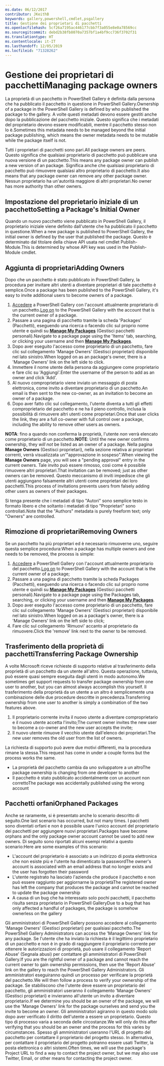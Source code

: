 ```yaml
---
ms.date: 06/12/2017
contributor: JKeithB
keywords: gallery,powershell,cmdlet,psgallery
title: Gestione dei proprietari di pacchetti
ms.openlocfilehash: 5cf26a7195ac446177cbb7f3a055e8e0a78569cc
ms.sourcegitcommit: debd2b38fb8070a7357bf1a4bf9cc736f3702f31
ms.translationtype: HT
ms.contentlocale: it-IT
ms.lasthandoff: 12/05/2019
ms.locfileid: "71328262"
---
```

# <a name="managing-package-owners"></a><span data-ttu-id="ebe01-103">Gestione dei proprietari di pacchetti</span><span class="sxs-lookup"><span data-stu-id="ebe01-103">Managing package owners</span></span>

<span data-ttu-id="ebe01-104">La proprietà di un pacchetto in PowerShell Gallery è definita dalla persona che ha pubblicato il pacchetto in questione in PowerShell Gallery.</span><span class="sxs-lookup"><span data-stu-id="ebe01-104">Ownership of a package in the PowerShell Gallery is defined by who published the package to the gallery.</span></span>
<span data-ttu-id="ebe01-105">A volte questi metadati devono essere gestiti anche dopo la pubblicazione del pacchetto iniziale. Questo significa che i metadati del proprietario devono essere modificabili, mentre il pacchetto stesso non lo è.</span><span class="sxs-lookup"><span data-stu-id="ebe01-105">Sometimes this metadata needs to be managed beyond the initial package publishing, which means the owner metadata needs to be mutable while the package itself is not.</span></span>

<span data-ttu-id="ebe01-106">Tutti i proprietari di pacchetti sono pari.</span><span class="sxs-lookup"><span data-stu-id="ebe01-106">All package owners are peers.</span></span>
<span data-ttu-id="ebe01-107">Questo significa che qualsiasi proprietario di pacchetto può pubblicare una nuova versione di un pacchetto.</span><span class="sxs-lookup"><span data-stu-id="ebe01-107">This means any package owner can publish a new version of an package.</span></span> <span data-ttu-id="ebe01-108">Significa anche che qualsiasi proprietario di pacchetto può rimuovere qualsiasi altro proprietario di pacchetto.</span><span class="sxs-lookup"><span data-stu-id="ebe01-108">It also means that any package owner can remove any other package owner.</span></span>
<span data-ttu-id="ebe01-109">Nessun proprietario ha un'autorità maggiore di altri proprietari.</span><span class="sxs-lookup"><span data-stu-id="ebe01-109">No owner has more authority than other owners.</span></span>

## <a name="setting-a-packages-initial-owner"></a><span data-ttu-id="ebe01-110">Impostazione del proprietario iniziale di un pacchetto</span><span class="sxs-lookup"><span data-stu-id="ebe01-110">Setting a Package's Initial Owner</span></span>

<span data-ttu-id="ebe01-111">Quando un nuovo pacchetto viene pubblicato in PowerShell Gallery, il proprietario iniziale viene definito dall'utente che ha pubblicato il pacchetto in questione.</span><span class="sxs-lookup"><span data-stu-id="ebe01-111">When a new package is published to PowerShell Gallery, the initial owner is defined by the user that published the package.</span></span> <span data-ttu-id="ebe01-112">Questo è determinato dal titolare della chiave API usata nel cmdlet Publish-Module.</span><span class="sxs-lookup"><span data-stu-id="ebe01-112">This is determined by whose API key was used in the Publish-Module cmdlet.</span></span>

## <a name="adding-owners"></a><span data-ttu-id="ebe01-113">Aggiunta di proprietari</span><span class="sxs-lookup"><span data-stu-id="ebe01-113">Adding Owners</span></span>

<span data-ttu-id="ebe01-114">Dopo che un pacchetto è stato pubblicato in PowerShell Gallery, la procedura per invitare altri utenti a diventare proprietari di tale pacchetto è semplice.</span><span class="sxs-lookup"><span data-stu-id="ebe01-114">Once a package has been published to the PowerShell Gallery, it's easy to invite additional users to become owners of a package.</span></span>

1. <span data-ttu-id="ebe01-115">[Accedere](https://powershellgallery.com/users/account/LogOn) a PowerShell Gallery con l'account attualmente proprietario di un pacchetto.</span><span class="sxs-lookup"><span data-stu-id="ebe01-115">[Log on](https://powershellgallery.com/users/account/LogOn) to the PowerShell Gallery with the account that is the current owner of a package.</span></span>
2. <span data-ttu-id="ebe01-116">Passare a una pagina di pacchetto tramite la scheda 'Packages' (Pacchetti), eseguendo una ricerca o facendo clic sul proprio nome utente e quindi su [**Manage My Packages**](https://www.powershellgallery.com/account/Packages) (Gestisci pacchetti personali).</span><span class="sxs-lookup"><span data-stu-id="ebe01-116">Navigate to a package page using the 'Items' tab, searching, or clicking your username and then [**Manage My Packages**](https://www.powershellgallery.com/account/Packages).</span></span>
3. <span data-ttu-id="ebe01-117">Dopo aver eseguito l'accesso come proprietario di un pacchetto, fare clic sul collegamento 'Manage Owners' (Gestisci proprietari) disponibile nel lato sinistro.</span><span class="sxs-lookup"><span data-stu-id="ebe01-117">When logged on as an package's owner, there is a 'Manage Owners' link on the left side to click.</span></span>
4. <span data-ttu-id="ebe01-118">Immettere il nome utente della persona da aggiungere come proprietario e fare clic su 'Aggiungi'.</span><span class="sxs-lookup"><span data-stu-id="ebe01-118">Enter the username of the person to add as an owner and click 'Add'.</span></span>
5. <span data-ttu-id="ebe01-119">Al nuovo comproprietario viene inviato un messaggio di posta elettronica, come invito a diventare proprietario di un pacchetto.</span><span class="sxs-lookup"><span data-stu-id="ebe01-119">An email is then sent to the new co-owner, as an invitation to become an owner of a package.</span></span>
6. <span data-ttu-id="ebe01-120">Dopo aver fatto clic sul collegamento, l'utente diventa a tutti gli effetti comproprietario del pacchetto e ne ha il pieno controllo, inclusa la possibilità di rimuovere altri utenti come proprietari.</span><span class="sxs-lookup"><span data-stu-id="ebe01-120">Once that user clicks the link, they are a full co-owner with full control over a package, including the ability to remove other users as owners.</span></span>

<span data-ttu-id="ebe01-121">**NOTA**: fino a quando non conferma la proprietà, l'utente *non* verrà elencato come proprietario di un pacchetto.</span><span class="sxs-lookup"><span data-stu-id="ebe01-121">**NOTE**: Until the new owner confirms ownership, they *will not* be listed as an owner of a package.</span></span>
<span data-ttu-id="ebe01-122">Nella pagina **Manage Owners** (Gestisci proprietari), nella sezione relativa ai proprietari correnti, verrà visualizzata un'"approvazione in sospeso".</span><span class="sxs-lookup"><span data-stu-id="ebe01-122">When viewing the **Manage Owners** page, you will see a "pending approval" entry in the current owners.</span></span>
<span data-ttu-id="ebe01-123">Tale invito può essere rimosso, così come è possibile rimuovere altri proprietari.</span><span class="sxs-lookup"><span data-stu-id="ebe01-123">That invitation can be removed; just as other owners can be removed.</span></span>
<span data-ttu-id="ebe01-124">Questo meccanismo di inviti impedisce che gli utenti aggiungano falsamente altri utenti come proprietari dei loro pacchetti.</span><span class="sxs-lookup"><span data-stu-id="ebe01-124">This process of invitations prevents users from falsely adding other users as owners of their packages.</span></span>

<span data-ttu-id="ebe01-125">Si tenga presente che i metadati di tipo "Autori" sono semplice testo in formato libero e che soltanto i metadati di tipo "Proprietari" sono controllati.</span><span class="sxs-lookup"><span data-stu-id="ebe01-125">Note that the "Authors" metadata is purely freeform text; only "Owners" are controlled.</span></span>


## <a name="removing-owners"></a><span data-ttu-id="ebe01-126">Rimozione di proprietari</span><span class="sxs-lookup"><span data-stu-id="ebe01-126">Removing Owners</span></span>

<span data-ttu-id="ebe01-127">Se un pacchetto ha più proprietari ed è necessario rimuoverne uno, seguire questa semplice procedura:</span><span class="sxs-lookup"><span data-stu-id="ebe01-127">When a package has multiple owners and one needs to be removed, the process is simple:</span></span>

1. <span data-ttu-id="ebe01-128">[Accedere](https://powershellgallery.com/users/account/LogOn) a PowerShell Gallery con l'account attualmente proprietario del pacchetto.</span><span class="sxs-lookup"><span data-stu-id="ebe01-128">[Log on](https://powershellgallery.com/users/account/LogOn) to PowerShell Gallery with the account that is the current owner of a package;</span></span>
2. <span data-ttu-id="ebe01-129">Passare a una pagina di pacchetto tramite la scheda Packages (Pacchetti), eseguendo una ricerca o facendo clic sul proprio nome utente e quindi su [**Manage My Packages**](https://www.powershellgallery.com/account/Packages) (Gestisci pacchetti personali).</span><span class="sxs-lookup"><span data-stu-id="ebe01-129">Navigate to a package page using the Packages tab, searching, or clicking your username and then [**Manage My Packages**](https://www.powershellgallery.com/account/Packages).</span></span>
3. <span data-ttu-id="ebe01-130">Dopo aver eseguito l'accesso come proprietario di un pacchetto, fare clic sul collegamento 'Manage Owners' (Gestisci proprietari) disponibile nel lato sinistro.</span><span class="sxs-lookup"><span data-stu-id="ebe01-130">When logged on as a package's owner, there is a 'Manage Owners' link on the left side to click;</span></span>
4. <span data-ttu-id="ebe01-131">Fare clic sul collegamento 'Rimuovi' accanto al proprietario da rimuovere.</span><span class="sxs-lookup"><span data-stu-id="ebe01-131">Click the 'remove' link next to the owner to be removed.</span></span>



## <a name="transferring-package-ownership"></a><span data-ttu-id="ebe01-132">Trasferimento della proprietà di pacchetti</span><span class="sxs-lookup"><span data-stu-id="ebe01-132">Transferring Package Ownership</span></span>

<span data-ttu-id="ebe01-133">A volte Microsoft riceve richieste di supporto relative al trasferimento della proprietà di un pacchetto da un utente all'altro. Questa operazione, tuttavia, può essere quasi sempre eseguita dagli utenti in modo autonomo.</span><span class="sxs-lookup"><span data-stu-id="ebe01-133">We sometimes get support requests to transfer package ownership from one user to another, but you can almost always accomplish this yourself.</span></span>
<span data-ttu-id="ebe01-134">Il trasferimento della proprietà da un utente a un altro è semplicemente una combinazione delle due procedure descritte in precedenza.</span><span class="sxs-lookup"><span data-stu-id="ebe01-134">Transferring ownership from one user to another is simply a combination of the two features above.</span></span>

1. <span data-ttu-id="ebe01-135">Il proprietario corrente invita il nuovo utente a diventare comproprietario e il nuovo utente accetta l'invito;</span><span class="sxs-lookup"><span data-stu-id="ebe01-135">The current owner invites the new user to become a co-owner and the new user accepts the invite;</span></span>
2. <span data-ttu-id="ebe01-136">Il nuovo utente rimuove il vecchio utente dall'elenco dei proprietari.</span><span class="sxs-lookup"><span data-stu-id="ebe01-136">The new user removes the old user from the list of owners.</span></span>

<span data-ttu-id="ebe01-137">La richiesta di supporto può avere due motivi differenti, ma la procedura rimane la stessa.</span><span class="sxs-lookup"><span data-stu-id="ebe01-137">This request has come in under a couple forms but the process works the same.</span></span>

- <span data-ttu-id="ebe01-138">La proprietà del pacchetto cambia da uno sviluppatore a un altro</span><span class="sxs-lookup"><span data-stu-id="ebe01-138">The package ownership is changing from one developer to another</span></span>
- <span data-ttu-id="ebe01-139">Il pacchetto è stato pubblicato accidentalmente con un account non corretto</span><span class="sxs-lookup"><span data-stu-id="ebe01-139">The package was accidentally published using the wrong account</span></span>


## <a name="orphaned-packages"></a><span data-ttu-id="ebe01-140">Pacchetti orfani</span><span class="sxs-lookup"><span data-stu-id="ebe01-140">Orphaned Packages</span></span>

<span data-ttu-id="ebe01-141">Anche se raramente, si è presentato anche lo scenario descritto di seguito.</span><span class="sxs-lookup"><span data-stu-id="ebe01-141">One last scenario has occurred, but not many times.</span></span>
<span data-ttu-id="ebe01-142">I pacchetti sono diventati orfani e non è possibile usare l'unico account del proprietario dei pacchetti per aggiungere nuovi proprietari.</span><span class="sxs-lookup"><span data-stu-id="ebe01-142">Packages have become orphans and the only package owner account cannot be used to add new owners.</span></span>
<span data-ttu-id="ebe01-143">Di seguito sono riportati alcuni esempi relativi a questo scenario:</span><span class="sxs-lookup"><span data-stu-id="ebe01-143">Here are some examples of this scenario:</span></span>

- <span data-ttu-id="ebe01-144">L'account del proprietario è associato a un indirizzo di posta elettronica che non esiste più e l'utente ha dimenticato la password</span><span class="sxs-lookup"><span data-stu-id="ebe01-144">The owner's account is associated with an email address that no longer exists and the user has forgotten their password</span></span>
- <span data-ttu-id="ebe01-145">L'utente registrato ha lasciato l'azienda che produce il pacchetto e non può essere raggiunto per aggiornarne la proprietà</span><span class="sxs-lookup"><span data-stu-id="ebe01-145">The registered owner has left the company that produces the package and cannot be reached to update the package ownership</span></span>
- <span data-ttu-id="ebe01-146">A causa di un bug che ha interessato solo pochi pacchetti, il pacchetto risulta senza proprietario in PowerShell Gallery</span><span class="sxs-lookup"><span data-stu-id="ebe01-146">Due to a bug that has only affected a handful of packages, the package is somehow ownerless on the gallery</span></span>

<span data-ttu-id="ebe01-147">Gli amministratori di PowerShell Gallery possono accedere al collegamento 'Manage Owners' (Gestisci proprietari) per qualsiasi pacchetto.</span><span class="sxs-lookup"><span data-stu-id="ebe01-147">The PowerShell Gallery Administrators can access the 'Manage Owners' link for any package.</span></span>
<span data-ttu-id="ebe01-148">Se l'utente che ha inviato la richiesta è il legittimo proprietario di un pacchetto e non è in grado di raggiungere il proprietario corrente per ottenere le autorizzazioni di proprietà, può usare il collegamento 'Report Abuse' (Segnala abusi) per contattare gli amministratori di PowerShell Gallery.</span><span class="sxs-lookup"><span data-stu-id="ebe01-148">If you are the rightful owner of a package and cannot reach the current owner to gain ownership permissions, then use the 'Report Abuse' link on the gallery to reach the PowerShell Gallery Administrators.</span></span>
<span data-ttu-id="ebe01-149">Gli amministratori eseguiranno quindi un processo per verificare la proprietà del pacchetto.</span><span class="sxs-lookup"><span data-stu-id="ebe01-149">We will then follow a process to verify your ownership of the package.</span></span>
<span data-ttu-id="ebe01-150">Se stabiliscono che l'utente deve essere un proprietario del pacchetto, gli amministratori useranno il collegamento 'Manage Owners' (Gestisci proprietari) e invieranno all'utente un invito a diventare proprietario.</span><span class="sxs-lookup"><span data-stu-id="ebe01-150">If we determine you should be an owner of the package, we will use the 'Manage Owners' link for the package ourselves and send you the invite to become an owner.</span></span>
<span data-ttu-id="ebe01-151">Gli amministratori agiranno in questo modo solo dopo aver verificato il diritto dell'utente a essere un proprietario. Questo tipo di processo varia a seconda delle circostanze.</span><span class="sxs-lookup"><span data-stu-id="ebe01-151">We will only do this after verifying that you should be an owner and the process for this varies by circumstances.</span></span>
<span data-ttu-id="ebe01-152">Spesso gli amministratori useranno l'URL di progetto del pacchetto per contattare il proprietario del progetto stesso. In alternativa, per contattare il proprietario del progetto potranno essere usati Twitter, la posta elettronica o altri sistemi.</span><span class="sxs-lookup"><span data-stu-id="ebe01-152">Often times, we will use the package's Project URL to find a way to contact the project owner, but we may also use Twitter, Email, or other means for contacting the project owner.</span></span>
